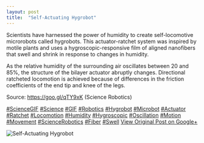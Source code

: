 ```yaml
---
layout: post
title:  "Self-Actuating Hygrobot"
---
```


Scientists have harnessed the power of humidity to create self-locomotive microrobots called hygrobots. This actuator-ratchet system was inspired by motile plants and uses a hygroscopic-responsive film of aligned nanofibers that swell and shrink in response to changes in humidity.  
  
As the relative humidity of the surrounding air oscillates between 20 and 85%, the structure of the bilayer actuator abruptly changes. Directional ratcheted locomotion is achieved because of differences in the friction coefficients of the end tip and knee of the legs.  
  
Source: <https://goo.gl/qTY9xK> (Science Robotics)  
  
[#ScienceGIF](https://plus.google.com/s/%23ScienceGIF/posts) [#Science](https://plus.google.com/s/%23Science/posts) [#GIF](https://plus.google.com/s/%23GIF/posts) [#Robotics](https://plus.google.com/s/%23Robotics/posts) [#Hygrobot](https://plus.google.com/s/%23Hygrobot/posts) [#Microbot](https://plus.google.com/s/%23Microbot/posts) [#Actuator](https://plus.google.com/s/%23Actuator/posts) [#Ratchet](https://plus.google.com/s/%23Ratchet/posts) [#Locomotion](https://plus.google.com/s/%23Locomotion/posts) [#Humidity](https://plus.google.com/s/%23Humidity/posts) [#Hygroscopic](https://plus.google.com/s/%23Hygroscopic/posts) [#Oscillation](https://plus.google.com/s/%23Oscillation/posts) [#Motion](https://plus.google.com/s/%23Motion/posts) [#Movement](https://plus.google.com/s/%23Movement/posts) [#ScienceRobotics](https://plus.google.com/s/%23ScienceRobotics/posts) [#Fiber](https://plus.google.com/s/%23Fiber/posts) [#Swell](https://plus.google.com/s/%23Swell/posts)
[View Original Post on Google+](https://plus.google.com/+ColinSullender/posts/5CAznZtmzN7)

![Self-Actuating Hygrobot](/assets/img/2018-01-27-SelfActuating-Hygrobot.gif)
